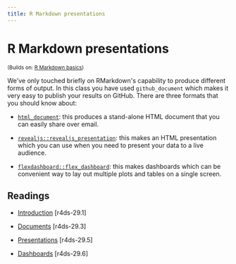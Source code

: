 ```yaml
---
title: R Markdown presentations
---
```


<!-- Generated automatically from rmarkdown-formats.yml. Do not edit by hand -->

# R Markdown presentations
<small>(Builds on: [R Markdown basics](rmarkdown-basics.md))</small>

We've only touched briefly on RMarkdown's capability to produce different
forms of output. In this class you have used `github_document` which
makes it very easy to publish your results on GitHub. There are three
formats that you should know about:

* [`html_document`](http://rmarkdown.rstudio.com/html_document_format.html):
  this produces a stand-alone HTML document that you can easily share over
  email.

* [`revealjs::revealjs_presentation`](http://rmarkdown.rstudio.com/revealjs_presentation_format.html):
  this makes an HTML presentation which you can use when you need to present
  your data to a live audience.

* [`flexdashboard::flex_dashboard`](http://rmarkdown.rstudio.com/flexdashboard/):
  this makes dashboards which can be convenient way to lay out multiple plots
  and tables on a single screen.

## Readings

  * [Introduction](http://r4ds.had.co.nz/r-markdown-formats.html#introduction-20) [r4ds-29.1]

  * [Documents](http://r4ds.had.co.nz/r-markdown-formats.html#documents) [r4ds-29.3]

  * [Presentations](http://r4ds.had.co.nz/r-markdown-formats.html#presentations) [r4ds-29.5]

  * [Dashboards](http://r4ds.had.co.nz/r-markdown-formats.html#dashboards) [r4ds-29.6]



